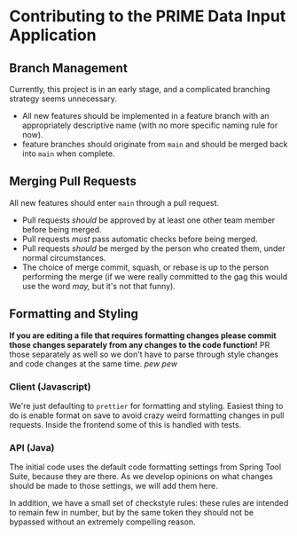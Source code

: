 # Contributing to the PRIME Data Input Application

## Branch Management

Currently, this project is in an early stage, and a complicated branching
strategy seems unnecessary.

- All new features should be implemented in a feature branch with an
  appropriately descriptive name (with no more specific naming rule for now).
- feature branches should originate from `main` and should be merged back
  into `main` when complete.

## Merging Pull Requests

All new features should enter `main` through a pull request.

- Pull requests _should_ be approved by at least one other team member before
  being merged.
- Pull requests _must_ pass automatic checks before being merged.
- Pull requests _should_ be merged by the person who created them, under normal
  circumstances.
- The choice of merge commit, squash, or rebase is up to the person performing
  the merge (if we were really committed to the gag this would use the word _may,_
  but it's not that funny).

## Formatting and Styling

**If you are editing a file that requires formatting changes please commit those changes separately
from any changes to the code function!** PR those separately as well so we don't have to
parse through style changes and code changes at the same time. _pew pew_

### Client (Javascript)

We're just defaulting to `prettier` for formatting and styling. Easiest thing to do is enable format
on save to avoid crazy weird formatting changes in pull requests. Inside the frontend some of this
is handled with tests.

### API (Java)

The initial code uses the default code formatting settings from Spring Tool
Suite, because they are there. As we develop opinions on what changes should
be made to those settings, we will add them here.

In addition, we have a small set of checkstyle rules: these  rules are intended
to remain few in number, but by the same token they should not be bypassed
without an extremely compelling reason.